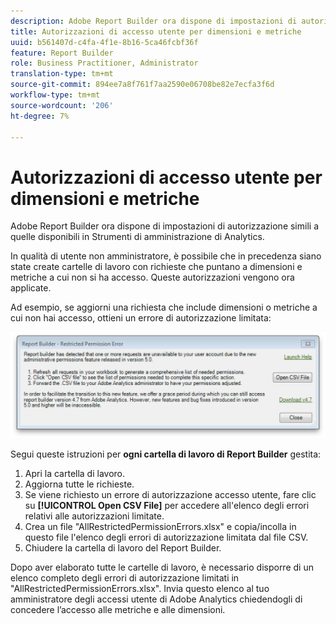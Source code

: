 ```yaml
---
description: Adobe Report Builder ora dispone di impostazioni di autorizzazione simili a quelle disponibili in Strumenti di amministrazione di Analytics.
title: Autorizzazioni di accesso utente per dimensioni e metriche
uuid: b561407d-c4fa-4f1e-8b16-5ca46fcbf36f
feature: Report Builder
role: Business Practitioner, Administrator
translation-type: tm+mt
source-git-commit: 894ee7a8f761f7aa2590e06708be82e7ecfa3f6d
workflow-type: tm+mt
source-wordcount: '206'
ht-degree: 7%

---
```



# Autorizzazioni di accesso utente per dimensioni e metriche

Adobe Report Builder ora dispone di impostazioni di autorizzazione simili a quelle disponibili in Strumenti di amministrazione di Analytics.

In qualità di utente non amministratore, è possibile che in precedenza siano state create cartelle di lavoro con richieste che puntano a dimensioni e metriche a cui non si ha accesso. Queste autorizzazioni vengono ora applicate.

Ad esempio, se aggiorni una richiesta che include dimensioni o metriche a cui non hai accesso, ottieni un errore di autorizzazione limitata:

![](assets/arb_restrc_perm.png)

Segui queste istruzioni per **ogni cartella di lavoro di Report Builder** gestita:

1. Apri la cartella di lavoro.
1. Aggiorna tutte le richieste.
1. Se viene richiesto un errore di autorizzazione accesso utente, fare clic su **[!UICONTROL Open CSV File]** per accedere all&#39;elenco degli errori relativi alle autorizzazioni limitate.
1. Crea un file &quot;AllRestrictedPermissionErrors.xlsx&quot; e copia/incolla in questo file l&#39;elenco degli errori di autorizzazione limitata dal file CSV.
1. Chiudere la cartella di lavoro del Report Builder.

Dopo aver elaborato tutte le cartelle di lavoro, è necessario disporre di un elenco completo degli errori di autorizzazione limitati in &quot;AllRestrictedPermissionErrors.xlsx&quot;. Invia questo elenco al tuo amministratore degli accessi utente di Adobe Analytics chiedendogli di concedere l’accesso alle metriche e alle dimensioni.

